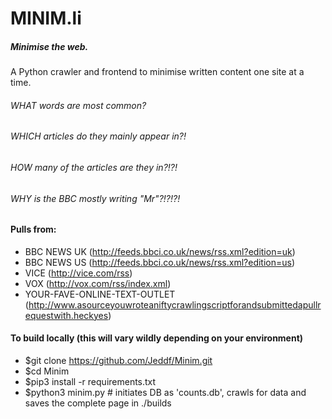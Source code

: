 # MINIM.li

##### Minimise the web.
A Python crawler and frontend to minimise written content one site at a time.
###### WHAT words are most common? 
###### WHICH articles do they mainly appear in?! 
###### HOW many of the articles are they in?!?!
###### WHY is the BBC mostly writing "Mr"?!?!?!

#### Pulls from:
* BBC NEWS UK (http://feeds.bbci.co.uk/news/rss.xml?edition=uk)
* BBC NEWS US (http://feeds.bbci.co.uk/news/rss.xml?edition=us)
* VICE (http://vice.com/rss)
* VOX (http://vox.com/rss/index.xml)
* YOUR-FAVE-ONLINE-TEXT-OUTLET (http://www.asourceyouwroteaniftycrawlingscriptforandsubmittedapullrequestwith.heckyes)

#### To build locally (this will vary wildly depending on your environment)
* $git clone https://github.com/Jeddf/Minim.git
* $cd Minim
* $pip3 install -r requirements.txt
* $python3 minim.py # initiates DB as 'counts.db', crawls for data and saves the complete page in ./builds
